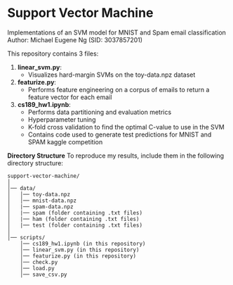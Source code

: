 # Support Vector Machine
Implementations of an SVM model for MNIST and Spam email classification
Author: Michael Eugene Ng (SID: 3037857201)

This repository contains 3 files:
1. **linear_svm.py**:
    - Visualizes hard-margin SVMs on the toy-data.npz dataset
2. **featurize.py**:
    - Performs feature engineering on a corpus of emails to return a feature vector for each email
4. **cs189_hw1.ipynb**:
    - Performs data partitioning and evaluation metrics
    - Hyperparameter tuning 
    - K-fold cross validation to find the optimal C-value to use in the SVM
    - Contains code used to generate test predictions for MNIST and SPAM kaggle competition

**Directory Structure**
To reproduce my results, include them in the following directory structure:
```
support-vector-machine/
│
│── data/
│   │── toy-data.npz
│   │── mnist-data.npz
│   |── spam-data.npz
│   |── spam (folder containing .txt files)
│   |── ham (folder containing .txt files)
│   |── test (folder containing .txt files)
│
│── scripts/
    │── cs189_hw1.ipynb (in this repository)
    │── linear_svm.py (in this repository)
    │── featurize.py (in this repository)
    │── check.py
    │── load.py
    │── save_csv.py

```

